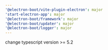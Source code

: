 ```yaml
---
'@electron-boot/vite-plugin-electron': major
'start-electron-app': major
'@electron-boot/framework': major
'@electron-boot/updater': major
'@electron-boot/logger': major
---
```


change typescript version >= 5.2
